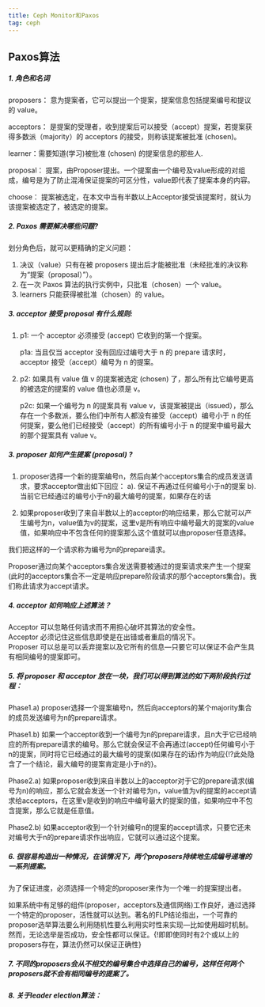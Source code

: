 ```yaml
---
title: Ceph Monitor和Paxos
tag: ceph
---
```


## Paxos算法
##### 1. 角色和名词
proposers： 意为提案者，它可以提出一个提案，提案信息包括提案编号和提议的 value。

acceptors： 是提案的受理者，收到提案后可以接受（accept）提案，若提案获得多数派（majority）的 acceptors 的接受，则称该提案被批准 (chosen)。

learner：需要知道(学习)被批准 (chosen) 的提案信息的那些人.

proposal： 提案，由Proposer提出。一个提案由一个编号及value形成的对组成，编号是为了防止混淆保证提案的可区分性，value即代表了提案本身的内容。

choose： 提案被选定，在本文中当有半数以上Acceptor接受该提案时，就认为该提案被选定了，被选定的提案。


##### 2. Paxos 需要解决哪些问题?
划分角色后，就可以更精确的定义问题：

1. 决议（value）只有在被 proposers 提出后才能被批准（未经批准的决议称为“提案（proposal）”）。
2. 在一次 Paxos 算法的执行实例中，只批准（chosen）一个 value。
3. learners 只能获得被批准（chosen）的 value。

##### 3. acceptor 接受 proposal 有什么规则:
1) p1: 一个 acceptor 必须接受 (accept) 它收到的第一个提案。

   p1a: 当且仅当 acceptor 没有回应过编号大于 n 的 prepare 请求时，acceptor 接受（accept）编号为 n 的提案。

2) p2: 如果具有 value 值 v 的提案被选定 (chosen) 了，那么所有比它编号更高的被选定的提案的 value 值也必须是 v。

   p2c: 如果一个编号为 n 的提案具有 value v，该提案被提出（issued），那么存在一个多数派，要么他们中所有人都没有接受（accept）编号小于 n 的任何提案，要么他们已经接受（accept）的所有编号小于 n 的提案中编号最大的那个提案具有 value v。

##### 3. proposer 如何产生提案 (proposal) ?

1) proposer选择一个新的提案编号n，然后向某个acceptors集合的成员发送请求，要求acceptor做出如下回应：
  a). 保证不再通过任何编号小于n的提案
  b). 当前它已经通过的编号小于n的最大编号的提案，如果存在的话

2) 如果proposer收到了来自半数以上的acceptor的响应结果，那么它就可以产生编号为n，value值为v的提案，这里v是所有响应中编号最大的提案的value值，如果响应中不包含任何的提案那么这个值就可以由proposer任意选择。

我们把这样的一个请求称为编号为n的prepare请求。

Proposer通过向某个acceptors集合发送需要被通过的提案请求来产生一个提案(此时的acceptors集合不一定是响应prepare阶段请求的那个acceptors集合)。我们称此请求为accept请求。

##### 4. acceptor 如何响应上述算法？

Acceptor 可以忽略任何请求而不用担心破坏其算法的安全性。  
Acceptor 必须记住这些信息即使是在出错或者重启的情况下。  
Proposer 可以总是可以丢弃提案以及它所有的信息—只要它可以保证不会产生具有相同编号的提案即可。  

##### 5. 将 proposer 和 acceptor 放在一块，我们可以得到算法的如下两阶段执行过程：

Phase1.a) proposer选择一个提案编号n，然后向acceptors的某个majority集合的成员发送编号为n的prepare请求。

Phase1.b) 如果一个acceptor收到一个编号为n的prepare请求，且n大于它已经响应的所有prepare请求的编号。那么它就会保证不会再通过(accept)任何编号小于n的提案，同时将它已经通过的最大编号的提案(如果存在的话)作为响应{!?此处隐含了一个结论，最大编号的提案肯定是小于n的}。

Phase2.a) 如果proposer收到来自半数以上的acceptor对于它的prepare请求(编号为n)的响应，那么它就会发送一个针对编号为n，value值为v的提案的accept请求给acceptors，在这里v是收到的响应中编号最大的提案的值，如果响应中不包含提案，那么它就是任意值。

Phase2.b) 如果acceptor收到一个针对编号n的提案的accept请求，只要它还未对编号大于n的prepare请求作出响应，它就可以通过这个提案。

##### 6. 很容易构造出一种情况，在该情况下，两个proposers持续地生成编号递增的一系列提案。
为了保证进度，必须选择一个特定的proposer来作为一个唯一的提案提出者。

如果系统中有足够的组件(proposer，acceptors及通信网络)工作良好，通过选择一个特定的proposer，活性就可以达到。著名的FLP结论指出，一个可靠的proposer选举算法要么利用随机性要么利用实时性来实现—比如使用超时机制。然而，无论选举是否成功，安全性都可以保证。{!即即使同时有2个或以上的proposers存在，算法仍然可以保证正确性}

##### 7. 不同的proposers会从不相交的编号集合中选择自己的编号，这样任何两个proposers就不会有相同编号的提案了。

##### 8. 关于leader election算法：